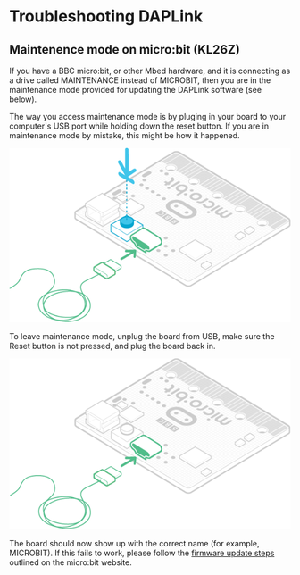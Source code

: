# Troubleshooting DAPLink

## Maintenence mode on micro:bit (KL26Z)

If you have a BBC micro:bit, or other Mbed hardware, and it is connecting as a drive called MAINTENANCE instead of MICROBIT, then you are in the maintenance mode provided for updating the DAPLink software (see below).

The way you access maintenance mode is by pluging in your board to your computer's USB port while holding down the reset button. If you are in maintenance mode by mistake, this might be how it happened.

![Microbit button press](docs/images/daplink_pressed.0ff1832a4c87.png)

To leave maintenance mode, unplug the board from USB, make sure the Reset button is not pressed, and plug the board back in.

![Microbit unplug](docs/images/daplink_unpressed.9fa419e5fc93.png)

The board should now show up with the correct name (for example, MICROBIT). If this fails to work, please follow the [firmware update steps](https://microbit.org/get-started/user-guide/firmware/) outlined on the micro:bit website.
